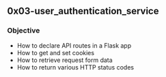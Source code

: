 ## 0x03-user_authentication_service

### Objective
 - How to declare API routes in a Flask app
 - How to get and set cookies
 - How to retrieve request form data
 - How to return various HTTP status codes